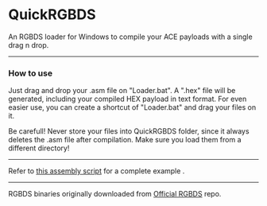 # QuickRGBDS
An RGBDS loader for Windows to compile your ACE payloads with a single drag n drop.


----


### How to use

Just drag and drop your .asm file on "Loader.bat". A ".hex" file will be generated, including your compiled HEX payload in text format.
For even easier use, you can create a shortcut of "Loader.bat" and drag your files on it.

Be carefull! Never store your files into QuickRGBDS folder, since it always deletes the .asm file after compilation. Make sure you load them from a different directory!

----

Refer to [this assembly script](https://github.com/M4n0zz/QuickRGBDS/blob/main/HowTo.asm) for a complete example .

----


RGBDS binaries originally downloaded from [Official RGBDS](https://github.com/gbdev/rgbds) repo.
